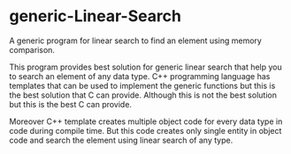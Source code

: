 # generic-Linear-Search
A generic program for linear search to find an element using memory comparison.


This program provides best solution for generic linear search that help you to search an element of any data type.
C++ programming language has templates that can be used to implement the generic functions but this is the best solution that C
can provide. Although this is not the best solution but this is the best C can provide.

Moreover C++ template creates multiple object code for every data type in code during compile time. But this code creates only single 
entity in object code and search the element using linear search of any type.
